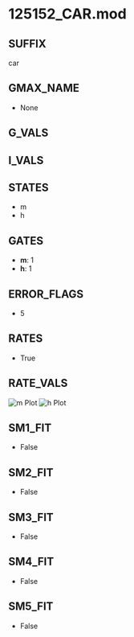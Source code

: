 # 125152_CAR.mod

## SUFFIX

car

## GMAX_NAME

- None

## G_VALS


## I_VALS


## STATES

- m
- h

## GATES

- **m**: 1
- **h**: 1

## ERROR_FLAGS

- 5

## RATES

- True

## RATE_VALS

![m Plot](/Users/pbozelos/Dropbox/icg-Chai-Panos/supermodels/output_markdown_files/Ca/125152_CAR.mod/images/m.png)
![h Plot](/Users/pbozelos/Dropbox/icg-Chai-Panos/supermodels/output_markdown_files/Ca/125152_CAR.mod/images/h.png)

## SM1_FIT

- False

## SM2_FIT

- False

## SM3_FIT

- False

## SM4_FIT

- False

## SM5_FIT

- False

